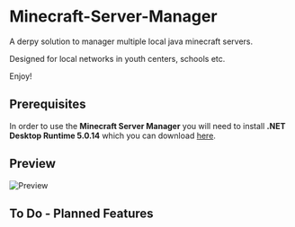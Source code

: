 # Minecraft-Server-Manager
A derpy solution to manager multiple local java minecraft servers.

Designed for local networks in youth centers, schools etc. 

Enjoy!


## Prerequisites
In order to use the **Minecraft Server Manager** you will need to install **.NET Desktop Runtime 5.0.14** which you can download [here](https://dotnet.microsoft.com/en-us/download/dotnet/5.0).

## Preview
![Preview](https://user-images.githubusercontent.com/99297851/153275833-087d8131-f171-4c09-a2c2-dfef4c490ff1.PNG)

## To Do - Planned Features
